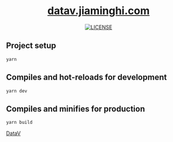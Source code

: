 <h1 align="center"><a href="http://datav.jiaminghi.com">datav.jiaminghi.com</a></h1>

<p align="center">
    <a href="https://github.com/jiaming743/datav.jiaminghi.com/blob/master/LICENSE"><img src="https://img.shields.io/github/license/jiaming743/datav.jiaminghi.com.svg" alt="LICENSE" /> </a>
</p>

## Project setup

```shell
yarn
```

## Compiles and hot-reloads for development

```shell
yarn dev
```

## Compiles and minifies for production

```shell
yarn build
```

[DataV](https://github.com/jiaming743/DataV)

